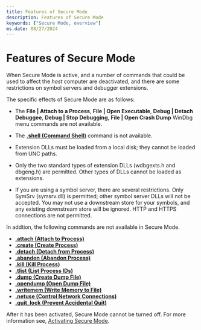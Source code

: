 ```yaml
---
title: Features of Secure Mode
description: Features of Secure Mode
keywords: ["Secure Mode, overview"]
ms.date: 08/27/2024
---
```


# Features of Secure Mode

When Secure Mode is active, and a number of commands that could be used to affect the *host* computer are deactivated, and there are some restrictions on symbol servers and debugger extensions.

The specific effects of Secure Mode are as follows:

-   The **File | Attach to a Process**, **File | Open Executable**, **Debug | Detach Debuggee**, **Debug | Stop Debugging**, **File | Open Crash Dump** WinDbg menu commands are not available.

-   The [**.shell (Command Shell)**](../debuggercmds/-shell--command-shell-.md) command is not available.

-   Extension DLLs must be loaded from a local disk; they cannot be loaded from UNC paths.

-   Only the two standard types of extension DLLs (wdbgexts.h and dbgeng.h) are permitted. Other types of DLLs cannot be loaded as extensions.

-   If you are using a symbol server, there are several restrictions. Only SymSrv (symsrv.dll) is permitted; other symbol server DLLs will not be accepted. You may not use a downstream store for your symbols, and any existing downstream store will be ignored. HTTP and HTTPS connections are not permitted.

In addtion, the following commands are not available in Secure Mode.

- [**.attach (Attach to Process)**](../debuggercmds/-attach--attach-to-process-.md)
- [**.create (Create Process)**](../debuggercmds/-create--create-process-.md)
- [**.detach (Detach from Process)**](../debuggercmds/-detach--detach-from-process-.md)
- [**.abandon (Abandon Process)**](../debuggercmds/-abandon--abandon-process-.md)
- [**.kill (Kill Process)**](../debuggercmds/-kill--kill-process-.md)
- [**.tlist (List Process IDs)**](../debuggercmds/-tlist--list-process-ids-.md)
- [**.dump (Create Dump File)**](../debuggercmds/-dump--create-dump-file-.md)
- [**.opendump (Open Dump File)**](../debuggercmds/-opendump--open-dump-file-.md)
- [**.writemem (Write Memory to File)**](../debuggercmds/-writemem--write-memory-to-file-.md)
- [**.netuse (Control Network Connections)**](../debuggercmds/-netuse--control-network-connections-.md)
- [**.quit\_lock (Prevent Accidental Quit)**](../debuggercmds/-quit-lock--prevent-accidental-quit-.md) 


After it has been activated, Secure Mode cannot be turned off. For more information see, [Activating Secure Mode](activating-secure-mode.md).

 

 